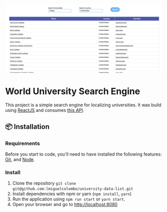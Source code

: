 <p align=center><img src="public/sample.png"></img></p>

# World University Search Engine

This project is a simple search engine for localizing universities. It was build using [ReactJS](https://reactjs.org) and consumes [this API](https://github.com/Hipo/university-domains-list#university-domains-and-names-data-list--api).

## 📦 Installation

### Requirements

Before you start to code, you'll need to have installed the following features: [Git](https://git-scm.com), and [Node](https://nodejs.org).

### Install

1. Clone the repository `git clone git@github.com:lmiguelcolombo/university-data-list.git`
2. Install dependencies with npm or yarn (`npm install`, `yarn`)
3. Run the application using `npm run start` or `yarn start`.
4. Open your browser and go to [http://localhost:8080](http://localhost:3000)
